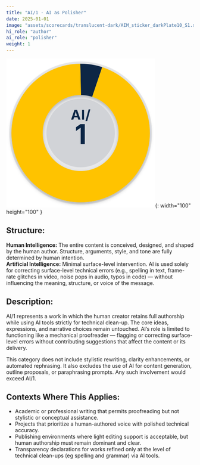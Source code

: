 ```yaml
---
title: "AI/1 - AI as Polisher"
date: 2025-01-01
image: "assets/scorecards/translucent-dark/AIM_sticker_darkPlate10_S1.svg"
hi_role: "author"
ai_role: "polisher"
weight: 1
---
```


![AI Score 1](/assets/scorecards/translucent-dark/AIM_sticker_darkPlate10_S1.svg){: width="100" height="100" }

## Structure: 
**Human Intelligence:** The entire content is conceived, designed, and shaped by the human author. Structure, arguments, style, and tone are fully determined by human intention.\
**Artificial Intelligence:** Minimal surface-level intervention. AI is used solely for correcting surface-level technical errors (e.g., spelling in text, frame-rate glitches in video, noise pops in audio, typos in code) — without influencing the meaning, structure, or voice of the message.

## Description:
AI/1 represents a work in which the human creator retains full authorship while using AI tools strictly for technical clean-up. The core ideas, expressions, and narrative choices remain untouched. AI’s role is limited to functioning like a mechanical proofreader — flagging or correcting surface-level errors without contributing suggestions that affect the content or its delivery.

This category does not include stylistic rewriting, clarity enhancements, or automated rephrasing. It also excludes the use of AI for content generation, outline proposals, or paraphrasing prompts. Any such involvement would exceed AI/1.

## Contexts Where This Applies:
- Academic or professional writing that permits proofreading but not stylistic or conceptual assistance.
- Projects that prioritize a human-authored voice with polished technical accuracy.
- Publishing environments where light editing support is acceptable, but human authorship must remain dominant and clear.
- Transparency declarations for works refined only at the level of technical clean-ups (eg spelling and grammar) via AI tools.

